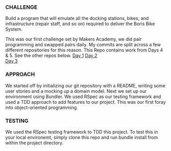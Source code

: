 ### CHALLENGE
Build a program that will emulate all the docking stations, bikes, and infrastructure (repair staff, and so on) required to deliver the Boris Bike System.  

This was our first challenge set by Makers Academy, we did pair programming and swapped pairs daily. My commits are split across a few different repositories for this reason. This Repo contains work from Days 4 & 5. See the other repos below.
[Day 1](https://github.com/ljcphillips/borisbikes) 
[Day 2](https://github.com/shihhanwang/Boris_Bikes)  
[Day 3](https://github.com/marwiz108/boris-bikes3)  

### APPROACH  
We started off by initializing our git repository with a README, writing some user stories and a mocking up a domain model. Next we set up our environment using Bundler. We used RSpec as our testing framework and used a TDD approach to add features to our project. This was our first foray into object-oriented programming.

### TESTING   
We used the RSpec testing framework to TDD this project. To test this in your local environemt, simply clone this repo and run bundle install from within the project directory.  

